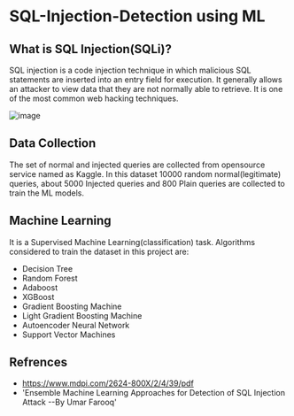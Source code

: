 # SQL-Injection-Detection using ML

## What is SQL Injection(SQLi)?
SQL injection is a code injection technique in which malicious SQL statements are inserted into an entry field for execution. It generally allows an attacker to view data that they are not normally able to retrieve. It is one of the most common web hacking techniques.

![image](https://user-images.githubusercontent.com/96000840/217074588-ee12b1a6-8eb2-44cd-a832-a4ce15fd2dd7.png)

## Data Collection
The set of normal and injected queries are collected from opensource service named as Kaggle. In this dataset 10000 random normal(legitimate) queries, about 5000 Injected queries and 800 Plain queries are collected to train the ML models.

## Machine Learning
It is a Supervised Machine Learning(classification) task. Algorithms considered to train the dataset in this project are:
* Decision Tree
* Random Forest
* Adaboost
* XGBoost
* Gradient Boosting Machine
* Light Gradient Boosting Machine
* Autoencoder Neural Network
* Support Vector Machines

## Refrences
* https://www.mdpi.com/2624-800X/2/4/39/pdf
* 'Ensemble Machine Learning Approaches for Detection of SQL Injection Attack --By Umar Farooq'

